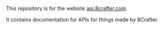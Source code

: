 This repository is for the website [api.8crafter.com](https://api.8crafter.com).

It contains documentation for APIs for things made by 8Crafter.